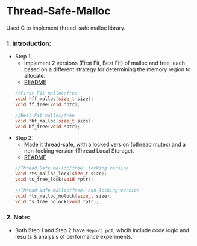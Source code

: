 # Thread-Safe-Malloc
Used C to implement thread-safe malloc library.

### 1. Introduction: 
- Step 1:
  - Implement 2 versions (First Fit, Best Fit) of malloc and free, each based on a different strategy for determining the memory region to allocate.
  - [README](https://github.com/CaoRui0910/Thread-Safe-Malloc/blob/main/Step%201/Report.pdf)
  ```C
  //First Fit malloc/free
  void *ff_malloc(size_t size);
  void ff_free(void *ptr);

  //Best Fit malloc/free
  void *bf_malloc(size_t size);
  void bf_free(void *ptr);
  ```
- Step 2:
  - Made it thread-safe, with a locked version (pthread mutex) and a non-locking version (Thread Local Storage).
  - [README](https://github.com/CaoRui0910/Thread-Safe-Malloc/blob/main/Step%202/Report.pdf)
  ```C
  //Thread Safe malloc/free: locking version
  void *ts_malloc_lock(size_t size);
  void ts_free_lock(void *ptr);

  //Thread Safe malloc/free: non-locking version
  void *ts_malloc_nolock(size_t size);
  void ts_free_nolock(void *ptr);
  ```
### 2. Note: 
- Both Step 1 and Step 2 have `Report.pdf`, whcih include code logic and results & analysis of performance experiments.
